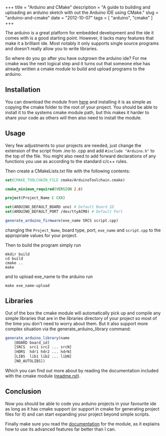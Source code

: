 +++
title = "Arduino and CMake"
description = "A guide to building and uploading an arduino sketch with out the Arduino IDE using CMake."
slug = "arduino-and-cmake"
date = "2012-10-07"
tags = [ "arduino", "cmake" ]
+++

The arduino is a great platform for embedded development and the ide it comes
with is a good starting point. However, it lacks many features that make it a
brilliant ide. Most notably it only supports single source programs and doesn't
really allow you to write libraries.

So where do you go after you have outgrown the arduino ide? For me cmake was the
next logical step and it turns out that someone else has already written a cmake
module to build and upload programs to the arduino.

## Installation

You can download the module from
[here](https://github.com/queezythegreat/arduino-cmake) and installing it is as
simple as copying the cmake folder to the root of your project. You should be
able to install it to the systems cmake module path, but this makes it harder to
share your code as others will then also need to install the module.

## Usage

Very few adjustments to your projects are needed, just change the extension of
the script from .ino to .cpp and add `#include "Arduino.h"` to the top of the
file. You might also need to add forward declarations of any functions you use
as according to the standard c/c++ rules.

Then create a CMakeLists.txt file with the following contents:

```cmake
set(CMAKE_TOOLCHAIN_FILE cmake/ArduinoToolchain.cmake)

cmake_minimum_required(VERSION 2.8)

project(Project_Name C CXX)

set(ARDUINO_DEFAULT_BOARD uno) # Default Board ID
set(ARDUINO_DEFAULT_PORT /dev/ttyACM0) # Default Port

generate_arduino_firmware(exe_name SRCS script.cpp)
```

changing the `Project_Name`, board type, port, `exe_name` and `script.cpp` to the
appropriate values for your project.

Then to build the program simply run

```shell
mkdir build
cd build
cmake ..
make
```

and to upload exe_name to the arduino run

```shell
make exe_name-upload
```

## Libraries

Out of the box the cmake module will automatically pick up and compile any
simple libraries that are in the libraries directory of your project so most of
the time you don't need to worry about them. But it also support more complex
situation via the generate_arduino_library command:

```cmake
generate_arduino_library(name
    [BOARD board_id]
    [SRCS  src1 src2 ... srcN]
    [HDRS  hdr1 hdr2 ... hdrN]
    [LIBS  lib1 lib2 ... libN]
    [NO_AUTOLIBS])
```

Which you can find out more about by reading the documentation included with the
cmake module
([readme.rst](https://github.com/queezythegreat/arduino-cmake/blob/master/README.rst)).

## Conclusion

Now you should be able to code you arduino projects in your favourite ide as
long as it has cmake support (or support in cmake for generating project files
for it) and can start expanding your project beyond simple scripts.

Finally make sure you read the
[documentation](https://github.com/queezythegreat/arduino-cmake/blob/master/README.rst)
for the module, as it explains how to use its advanced features far better than
I can.
